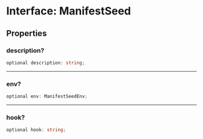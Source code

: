 # Interface: ManifestSeed

## Properties

### description?

```ts
optional description: string;
```

***

### env?

```ts
optional env: ManifestSeedEnv;
```

***

### hook?

```ts
optional hook: string;
```
